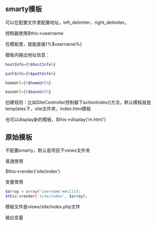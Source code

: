 <!--
author: 许萍
date: 2015-11-20
title: 视图
tags: 基本功能
category: 基本功能
status: publish
summary: Wavephp框架，轻量PHP框架，MVC分离，快速开发项目
-->

## smarty模板

可以在配置文件里配置地址，left_delimiter，right_delimiter。

控制器使用$this->username

在模板里，就能直接{%$username%}

模板内输出地址信息：

```php
hostInfo={%$hostInfo%}

pathInfo={%$pathInfo%}

homeUrl={%$homeUrl%}

baseUrl={%$baseUrl%}
```

创建规则：比如SiteController控制器下actionIndex()方法，默认模板就是templates下，site文件夹，index.html模板

也可以display新的模板，$this->display('m.html')

## 原始模板

不配置smarty，默认是项目下views文件夹

普通使用

$this->render('site/index')

变量使用

```php
$array = array('username'=>1111);
$this->render('site/index', $array);
```

模板文件是views/site/index.php文件

输出变量<?php echo $username;?>